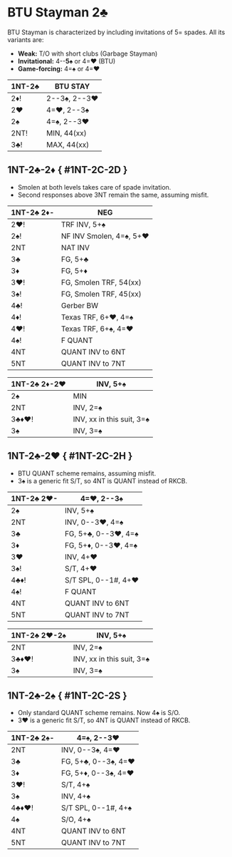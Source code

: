 # BTU Stayman 2♣

BTU Stayman is characterized by including invitations of 5= spades.  All its
variants are:

- **Weak:** T/O with short clubs (Garbage Stayman)
- **Invitational:** 4--**5**♠ or 4=♥ (BTU)
- **Game-forcing:** 4=♠ or 4=♥

| 1NT-2♣ | BTU STAY |
|--------|----------|
| 2♦!    | 2--3♠, 2--3♥
| 2♥     | 4=♥, 2--3♠
| 2♠     | 4=♠, 2--3♥
| 2NT!   | MIN, 44(xx)
| 3♣!    | MAX, 44(xx)

## 1NT-2♣-2♦ { #1NT-2C-2D }

- Smolen at both levels takes care of spade invitation.
- Second responses above 3NT remain the same, assuming misfit.

| 1NT-2♣ 2♦- | NEG |
|------------|-----|
| 2♥!        | TRF INV, 5+♠
| 2♠!        | NF INV Smolen, 4=♠, 5+♥
| 2NT        | NAT INV
| 3♣         | FG, 5+♣
| 3♦         | FG, 5+♦
| 3♥!        | FG, Smolen TRF, 54(xx)
| 3♠!        | FG, Smolen TRF, 45(xx)
| 4♣!        | Gerber BW
| 4♦!        | Texas TRF, 6+♥, 4=♠
| 4♥!        | Texas TRF, 6+♠, 4=♥
| 4♠!        | F QUANT
| 4NT        | QUANT INV to 6NT
| 5NT        | QUANT INV to 7NT

| 1NT-2♣ 2♦-2♥ | INV, 5+♠ |
|--------------|----------|
| 2♠           | MIN
| 2NT          | INV, 2=♠
| 3♣♦♥!        | INV, xx in this suit, 3=♠
| 3♠           | INV, 3=♠

## 1NT-2♣-2♥ { #1NT-2C-2H }

- BTU QUANT scheme remains, assuming misfit.
- 3♠ is a generic fit S/T, so 4NT is QUANT instead of RKCB.

| 1NT-2♣ 2♥- | 4=♥, 2--3♠ |
|------------|------------|
| 2♠         | INV, 5+♠
| 2NT        | INV, 0--3♥, 4=♠
| 3♣         | FG, 5+♣, 0--3♥, 4=♠
| 3♦         | FG, 5+♦, 0--3♥, 4=♠
| 3♥         | INV, 4+♥
| 3♠!        | S/T, 4+♥
| 4♣♦!       | S/T SPL, 0--1#, 4+♥
| 4♠!        | F QUANT
| 4NT        | QUANT INV to 6NT
| 5NT        | QUANT INV to 7NT

| 1NT-2♣ 2♥-2♠ | INV, 5+♠ |
|--------------|----------|
| 2NT          | INV, 2=♠
| 3♣♦♥!        | INV, xx in this suit, 3=♠
| 3♠           | INV, 3=♠

## 1NT-2♣-2♠ { #1NT-2C-2S }

- Only standard QUANT scheme remains.  Now 4♠ is S/O.
- 3♥ is a generic fit S/T, so 4NT is QUANT instead of RKCB.

| 1NT-2♣ 2♠- | 4=♠, 2--3♥ |
|------------|------------|
| 2NT        | INV, 0--3♠, 4=♥
| 3♣         | FG, 5+♣, 0--3♠, 4=♥
| 3♦         | FG, 5+♦, 0--3♠, 4=♥
| 3♥!        | S/T, 4+♠
| 3♠         | INV, 4+♠
| 4♣♦♥!      | S/T SPL, 0--1#, 4+♠
| 4♠         | S/O, 4+♠
| 4NT        | QUANT INV to 6NT
| 5NT        | QUANT INV to 7NT
